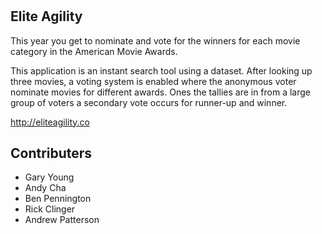 # <h2>Elite Agility</h2>

This year you get to nominate and vote for the winners for each movie category in the American Movie Awards.

This application is an instant search tool using a dataset. After looking up three movies, a voting system is enabled where the anonymous voter nominate movies for different awards. Ones the tallies are in from a large group of voters a secondary vote occurs for runner-up and winner.

<a href="http://eliteagility.co" target="_blank">http://eliteagility.co</a>


<h2>Contributers</h2>
<ul>
  <li>Gary Young</li>
  <li>Andy Cha</li>
  <li>Ben Pennington</li>
  <li>Rick Clinger</li>
  <li>Andrew Patterson</li>
</li>
